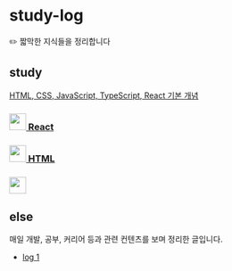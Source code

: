 # study-log

✏️ 짧막한 지식들을 정리합니다

## study

[HTML, CSS, JavaScript, TypeScript, React 기본 개념](https://velog.io/@seripark)

### [<img src="https://upload.wikimedia.org/wikipedia/commons/a/a7/React-icon.svg" width="30px"> React](https://github.com/seriparkdev/study-log/blob/main/React/React.md)

### [<img src="https://blog.kakaocdn.net/dn/9ZCsE/btqFp43DyIM/c7KHGrjY8OI3bYZvyQeej0/img.png" width="30px"> HTML](https://github.com/seriparkdev/study-log/blob/main/HTML%20%2C%20CSS/HTML.md)

### [<img src="https://codedosa.com/wp-content/uploads/2021/03/Git_logo_2-color.png" width="30px">](https://github.com/seriparkdev/study-log/blob/main/Git/Git.md)

## else

매일 개발, 공부, 커리어 등과 관련 컨텐츠를 보며 정리한 글입니다.

- [log 1](<https://github.com/seriparkdev/study-log/blob/main/else/log(1).md>)
